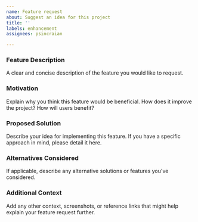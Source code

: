 ```yaml
---
name: Feature request
about: Suggest an idea for this project
title: ''
labels: enhancement
assignees: psincraian

---
```


<!-- Thank you for suggesting a feature! Please fill out the template below. -->

### Feature Description

A clear and concise description of the feature you would like to request.

### Motivation

Explain why you think this feature would be beneficial. How does it improve
the project? How will users benefit?

### Proposed Solution

Describe your idea for implementing this feature. If you have a specific
approach in mind, please detail it here.

### Alternatives Considered

If applicable, describe any alternative solutions or features you've considered.

### Additional Context

Add any other context, screenshots, or reference links that might help
explain your feature request further.
